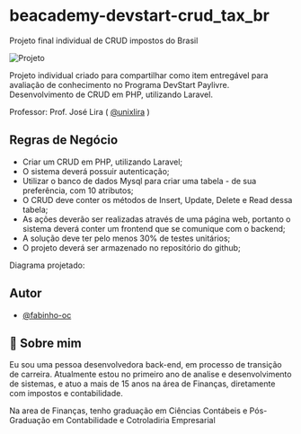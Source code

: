 # beacademy-devstart-crud_tax_br
Projeto final individual de CRUD impostos do Brasil

![Projeto](https://www.handtalk.me/br/wp-content/uploads/sites/8/2018/11/capa-blog-2.png)

Projeto individual criado para compartilhar como item entregável para avaliação de conhecimento no Programa DevStart Paylivre.
Desenvolvimento de CRUD em PHP, utilizando Laravel.

Professor:
Prof. José Lira (
[@unixlira](https://github.com/unixlira) )


## Regras de Negócio
- Criar um CRUD em PHP, utilizando Laravel;
- O sistema deverá possuir autenticação;
- Utilizar o banco de dados Mysql para criar uma tabela - de sua preferência, com 10 atributos;
- O CRUD deve conter os métodos de Insert, Update, Delete e Read dessa tabela;
- As ações deverão ser realizadas através de uma página web, portanto o sistema deverá conter um frontend que se comunique com o backend;
- A solução deve ter pelo menos 30% de testes unitários;
- O projeto deverá ser armazenado no repositório do github;

Diagrama projetado:

<p align="center"
	<img width "460" height "300" src = "img/Diagrama projeto.png">
</p>



## Autor

- [@fabinho-oc](https://github.com/fabinho-oc/beacademy-devstart-gitegithub)


## 🚀 Sobre mim
Eu sou uma pessoa desenvolvedora back-end, em processo de transição de carreira.
Atualmente estou no primeiro ano de analise e desenvolvimento de sistemas, e atuo a mais de 15 anos na área de Finanças, diretamente com impostos e contabilidade.

Na area de Finanças, tenho graduação em Ciências Contábeis e Pós-Graduação em Contabilidade e Cotroladiria Empresarial
